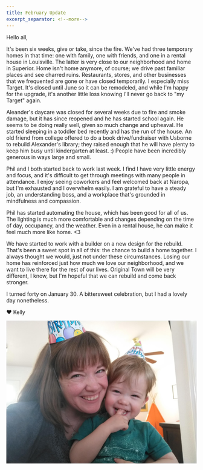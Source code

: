 ```yaml
---
title: February Update
excerpt_separator: <!--more-->
---
```


Hello all,

It's been six weeks, give or take, since the fire. We've had three temporary homes in that time: one with family, one with friends, and one in a rental house in Louisville. The latter is very close to our neighborhood and home in Superior. Home isn't home anymore, of course; we drive past familiar places and see charred ruins. Restaurants, stores, and other businesses that we frequented are gone or have closed temporarily. I especially miss Target. It's closed until June so it can be remodeled, and while I'm happy for the upgrade, it's another little loss knowing I'll never go back to "my Target" again. 

<!--more-->

Aleander's daycare was closed for several weeks due to fire and smoke damage, but it has since reopened and he has started school again. He seems to be doing really well, given so much change and upheaval. He started sleeping in a toddler bed recently and has the run of the house. An old friend from college offered to do a book drive/fundraiser with Usborne to rebuild Alexander's library; they raised enough that he will have plenty to keep him busy until kindergarten at least. :) People have been incredibly generous in ways large and small. 

Phil and I both started back to work last week. I find I have very little energy and focus, and it's difficult to get through meetings with many people in attendance. I enjoy seeing coworkers and feel welcomed back at Naropa, but I'm exhausted and I overwhelm easily. I am grateful to have a steady job, an understanding boss, and a workplace that's grounded in mindfulness and compassion. 

Phil has started automating the house, which has been good for all of us. The lighting is much more comfortable and changes depending on the time of day, occupancy, and the weather. Even in a rental house, he can make it feel much more like home. <3

We have started to work with a builder on a new design for the rebuild. That's been a sweet spot in all of this: the chance to build a home together. I always thought we would, just not under these circumstances. Losing our home has reinforced just how much we love our neighborhood, and we want to live there for the rest of our lives. Original Town will be very different, I know, but I'm hopeful that we can rebuild and come back stronger. 

I turned forty on January 30. A bittersweet celebration, but I had a lovely day nonetheless.

❤️  Kelly

![Kelly and Alexander smiling with birthday hats on](/assets/IMG_20220130_155256517.jpg)
